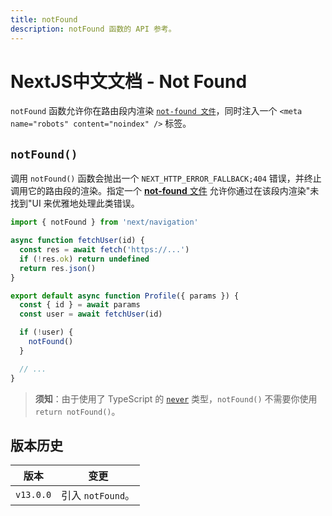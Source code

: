 ```yaml
---
title: notFound
description: notFound 函数的 API 参考。
---
```


# NextJS中文文档 - Not Found

`notFound` 函数允许你在路由段内渲染 [`not-found 文件`](/nextjs-cn/app/api-reference/file-conventions/not-found)，同时注入一个 `<meta name="robots" content="noindex" />` 标签。

## `notFound()`

调用 `notFound()` 函数会抛出一个 `NEXT_HTTP_ERROR_FALLBACK;404` 错误，并终止调用它的路由段的渲染。指定一个 [**not-found** 文件](/nextjs-cn/app/api-reference/file-conventions/not-found) 允许你通过在该段内渲染"未找到"UI 来优雅地处理此类错误。

```jsx
import { notFound } from 'next/navigation'

async function fetchUser(id) {
  const res = await fetch('https://...')
  if (!res.ok) return undefined
  return res.json()
}

export default async function Profile({ params }) {
  const { id } = await params
  const user = await fetchUser(id)

  if (!user) {
    notFound()
  }

  // ...
}
```

> **须知**：由于使用了 TypeScript 的 [`never`](https://www.typescriptlang.org/docs/handbook/2/functions.html#never) 类型，`notFound()` 不需要你使用 `return notFound()`。

## 版本历史

| 版本      | 变更              |
| --------- | ----------------- |
| `v13.0.0` | 引入 `notFound`。 |
